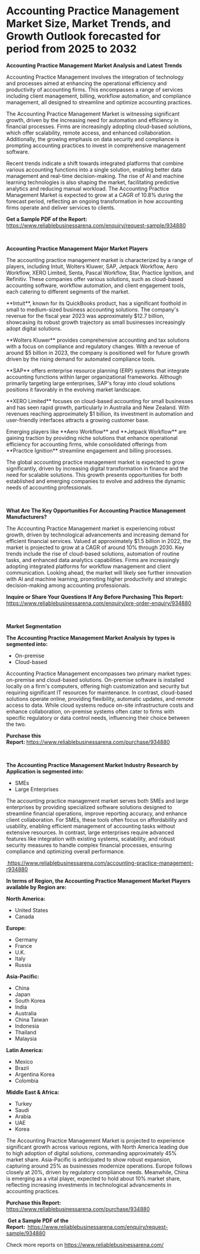<p><h1>Accounting Practice Management Market Size, Market Trends, and Growth Outlook forecasted for period from 2025 to 2032</h1></p><p><strong>Accounting Practice Management Market Analysis and Latest Trends</strong></p>
<p><p>Accounting Practice Management involves the integration of technology and processes aimed at enhancing the operational efficiency and productivity of accounting firms. This encompasses a range of services including client management, billing, workflow automation, and compliance management, all designed to streamline and optimize accounting practices.</p><p>The Accounting Practice Management Market is witnessing significant growth, driven by the increasing need for automation and efficiency in financial processes. Firms are increasingly adopting cloud-based solutions, which offer scalability, remote access, and enhanced collaboration. Additionally, the growing emphasis on data security and compliance is prompting accounting practices to invest in comprehensive management software.</p><p>Recent trends indicate a shift towards integrated platforms that combine various accounting functions into a single solution, enabling better data management and real-time decision-making. The rise of AI and machine learning technologies is also shaping the market, facilitating predictive analytics and reducing manual workload. The Accounting Practice Management Market is expected to grow at a CAGR of 10.8% during the forecast period, reflecting an ongoing transformation in how accounting firms operate and deliver services to clients.</p></p>
<p><strong>Get a Sample PDF of the Report:&nbsp;</strong> <a href="https://www.reliablebusinessarena.com/enquiry/request-sample/934880?utm_campaign=3041&utm_medium=2&utm_source=Github&utm_content=ia&utm_term=07032025&utm_id=accounting-practice-management">https://www.reliablebusinessarena.com/enquiry/request-sample/934880</a></p>
<p>&nbsp;</p>
<p><strong>Accounting Practice Management Major Market Players</strong></p>
<p><p>The accounting practice management market is characterized by a range of players, including Intuit, Wolters Kluwer, SAP, Jetpack Workflow, Aero Workflow, XERO Limited, Senta, Pascal Workflow, Star, Practice Ignition, and Refinitiv. These companies offer various solutions, such as cloud-based accounting software, workflow automation, and client engagement tools, each catering to different segments of the market.</p><p>**Intuit**, known for its QuickBooks product, has a significant foothold in small to medium-sized business accounting solutions. The company's revenue for the fiscal year 2023 was approximately $12.7 billion, showcasing its robust growth trajectory as small businesses increasingly adopt digital solutions.</p><p>**Wolters Kluwer** provides comprehensive accounting and tax solutions with a focus on compliance and regulatory changes. With a revenue of around $5 billion in 2023, the company is positioned well for future growth driven by the rising demand for automated compliance tools.</p><p>**SAP** offers enterprise resource planning (ERP) systems that integrate accounting functions within larger organizational frameworks. Although primarily targeting large enterprises, SAP's foray into cloud solutions positions it favorably in the evolving market landscape.</p><p>**XERO Limited** focuses on cloud-based accounting for small businesses and has seen rapid growth, particularly in Australia and New Zealand. With revenues reaching approximately $1 billion, its investment in automation and user-friendly interfaces attracts a growing customer base.</p><p>Emerging players like **Aero Workflow** and **Jetpack Workflow** are gaining traction by providing niche solutions that enhance operational efficiency for accounting firms, while consolidated offerings from **Practice Ignition** streamline engagement and billing processes.</p><p>The global accounting practice management market is expected to grow significantly, driven by increasing digital transformation in finance and the need for scalable solutions. This growth presents opportunities for both established and emerging companies to evolve and address the dynamic needs of accounting professionals.</p></p>
<p>&nbsp;</p>
<p><strong>What Are The Key Opportunities For Accounting Practice Management Manufacturers?</strong></p>
<p><p>The Accounting Practice Management market is experiencing robust growth, driven by technological advancements and increasing demand for efficient financial services. Valued at approximately $1.5 billion in 2022, the market is projected to grow at a CAGR of around 10% through 2030. Key trends include the rise of cloud-based solutions, automation of routine tasks, and enhanced data analytics capabilities. Firms are increasingly adopting integrated platforms for workflow management and client communication. Looking ahead, the market will likely see further innovation with AI and machine learning, promoting higher productivity and strategic decision-making among accounting professionals.</p></p>
<p><strong>Inquire or Share Your Questions If Any Before Purchasing This Report:</strong> <a href="https://www.reliablebusinessarena.com/enquiry/pre-order-enquiry/934880?utm_campaign=3041&utm_medium=2&utm_source=Github&utm_content=ia&utm_term=07032025&utm_id=accounting-practice-management">https://www.reliablebusinessarena.com/enquiry/pre-order-enquiry/934880</a></p>
<p>&nbsp;</p>
<p><strong>Market Segmentation</strong></p>
<p><strong>The Accounting Practice Management Market Analysis by types is segmented into:</strong></p>
<p><ul><li>On-premise</li><li>Cloud-based</li></ul></p>
<p><p>Accounting Practice Management encompasses two primary market types: on-premise and cloud-based solutions. On-premise software is installed locally on a firm's computers, offering high customization and security but requiring significant IT resources for maintenance. In contrast, cloud-based solutions operate online, providing flexibility, automatic updates, and remote access to data. While cloud systems reduce on-site infrastructure costs and enhance collaboration, on-premise systems often cater to firms with specific regulatory or data control needs, influencing their choice between the two.</p></p>
<p><strong>Purchase this Report:&nbsp;</strong><a href="https://www.reliablebusinessarena.com/purchase/934880?utm_campaign=3041&utm_medium=2&utm_source=Github&utm_content=ia&utm_term=07032025&utm_id=accounting-practice-management">https://www.reliablebusinessarena.com/purchase/934880</a></p>
<p>&nbsp;</p>
<p><strong>The Accounting Practice Management Market Industry Research by Application is segmented into:</strong></p>
<p><ul><li>SMEs</li><li>Large Enterprises</li></ul></p>
<p><p>The accounting practice management market serves both SMEs and large enterprises by providing specialized software solutions designed to streamline financial operations, improve reporting accuracy, and enhance client collaboration. For SMEs, these tools often focus on affordability and usability, enabling efficient management of accounting tasks without extensive resources. In contrast, large enterprises require advanced features like integration with existing systems, scalability, and robust security measures to handle complex financial processes, ensuring compliance and optimizing overall performance.</p></p>
<p><a href="https://www.reliablebusinessarena.com/accounting-practice-management-r934880?utm_campaign=3041&utm_medium=2&utm_source=Github&utm_content=ia&utm_term=07032025&utm_id=accounting-practice-management">&nbsp;https://www.reliablebusinessarena.com/accounting-practice-management-r934880</a></p>
<p><strong>In terms of Region, the Accounting Practice Management Market Players available by Region are:</strong></p>
<p>
    <p> <strong> North America: </strong>
        <ul>
            <li>United States</li>
            <li>Canada</li>
        </ul>
        </p> 
    <p> <strong> Europe: </strong>
        <ul>
            <li>Germany</li>
            <li>France</li>
            <li>U.K.</li>
            <li>Italy</li>
            <li>Russia</li>
        </ul>
        </p> 
    <p> <strong> Asia-Pacific: </strong>
        <ul>
            <li>China</li>
            <li>Japan</li>
            <li>South Korea</li>
            <li>India</li>
            <li>Australia</li>
            <li>China Taiwan</li>
            <li>Indonesia</li>
            <li>Thailand</li>
            <li>Malaysia</li>
        </ul>
        </p> 
    <p> <strong> Latin America: </strong>
        <ul>
            <li>Mexico</li>
            <li>Brazil</li>
            <li>Argentina Korea</li>
            <li>Colombia</li>
        </ul>
        </p> 
    <p> <strong> Middle East & Africa: </strong>
        <ul>
            <li>Turkey</li>
            <li>Saudi</li>
            <li>Arabia</li>
            <li>UAE</li>
            <li>Korea</li>
        </ul>
    </p>
    </p>
<p><p>The Accounting Practice Management Market is projected to experience significant growth across various regions, with North America leading due to high adoption of digital solutions, commanding approximately 45% market share. Asia-Pacific is anticipated to show robust expansion, capturing around 25% as businesses modernize operations. Europe follows closely at 20%, driven by regulatory compliance needs. Meanwhile, China is emerging as a vital player, expected to hold about 10% market share, reflecting increasing investments in technological advancements in accounting practices.</p></p>
<p><strong>Purchase this Report: </strong><a href="https://www.reliablebusinessarena.com/purchase/934880?utm_campaign=3041&utm_medium=2&utm_source=Github&utm_content=ia&utm_term=07032025&utm_id=accounting-practice-management">https://www.reliablebusinessarena.com/purchase/934880</a></p>
<p>&nbsp;<strong>Get a Sample PDF of the Report:&nbsp;&nbsp;</strong><a href="https://www.reliablebusinessarena.com/enquiry/request-sample/934880?utm_campaign=3041&utm_medium=2&utm_source=Github&utm_content=ia&utm_term=07032025&utm_id=accounting-practice-management">https://www.reliablebusinessarena.com/enquiry/request-sample/934880</a></p>
<p><strong></strong></p>
<p>Check more reports on <a href="https://www.reliablebusinessarena.com/?utm_campaign=3041&utm_medium=2&utm_source=Github&utm_content=ia&utm_term=07032025&utm_id=accounting-practice-management">https://www.reliablebusinessarena.com/</a></p>